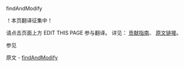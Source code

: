  findAndModify

 ！本页翻译征集中！

请点击页面上方 EDIT THIS PAGE 参与翻译。
详见：
[贡献指南]( https://github.com/JinMuInfo/MongoDB-Manual-zh/blob/master/CONTRIBUTING.md )、
[原文链接](  https://docs.mongodb.com/manual/reference/command/findAndModify/  )。

 参见

原文 - [findAndModify]( https://docs.mongodb.com/manual/reference/command/findAndModify/ )


